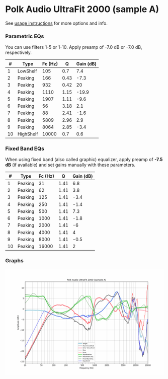 # Polk Audio UltraFit 2000 (sample A)
See [usage instructions](https://github.com/jaakkopasanen/AutoEq#usage) for more options and info.

### Parametric EQs
You can use filters 1-5 or 1-10. Apply preamp of -7.0 dB or -7.0 dB, respectively.

|   # | Type      |   Fc (Hz) |    Q |   Gain (dB) |
|-----|-----------|-----------|------|-------------|
|   1 | LowShelf  |       105 | 0.7  |         7.4 |
|   2 | Peaking   |       166 | 0.43 |        -7.3 |
|   3 | Peaking   |       932 | 0.42 |        20   |
|   4 | Peaking   |      1110 | 1.15 |       -19.9 |
|   5 | Peaking   |      1907 | 1.11 |        -9.6 |
|   6 | Peaking   |        56 | 3.18 |         2.1 |
|   7 | Peaking   |        88 | 2.41 |        -1.6 |
|   8 | Peaking   |      5809 | 2.96 |         2.9 |
|   9 | Peaking   |      8064 | 2.85 |        -3.4 |
|  10 | HighShelf |     10000 | 0.7  |         0.6 |

### Fixed Band EQs
When using fixed band (also called graphic) equalizer, apply preamp of **-7.5 dB** (if available) and set gains manually with these parameters.

|   # | Type    |   Fc (Hz) |    Q |   Gain (dB) |
|-----|---------|-----------|------|-------------|
|   1 | Peaking |        31 | 1.41 |         6.8 |
|   2 | Peaking |        62 | 1.41 |         3.8 |
|   3 | Peaking |       125 | 1.41 |        -3.4 |
|   4 | Peaking |       250 | 1.41 |        -1.4 |
|   5 | Peaking |       500 | 1.41 |         7.3 |
|   6 | Peaking |      1000 | 1.41 |        -1.8 |
|   7 | Peaking |      2000 | 1.41 |        -6   |
|   8 | Peaking |      4000 | 1.41 |         4   |
|   9 | Peaking |      8000 | 1.41 |        -0.5 |
|  10 | Peaking |     16000 | 1.41 |         2   |

### Graphs
![](./Polk%20Audio%20UltraFit%202000%20(sample%20A).png)
